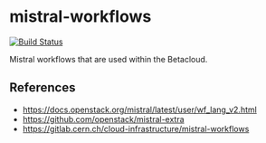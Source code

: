 # mistral-workflows

[![Build Status](https://travis-ci.org/betacloud/mistral-workflows.svg?branch=master)](https://travis-ci.org/betacloud/mistral-workflows)

Mistral workflows that are used within the Betacloud.

## References

* https://docs.openstack.org/mistral/latest/user/wf_lang_v2.html
* https://github.com/openstack/mistral-extra
* https://gitlab.cern.ch/cloud-infrastructure/mistral-workflows
